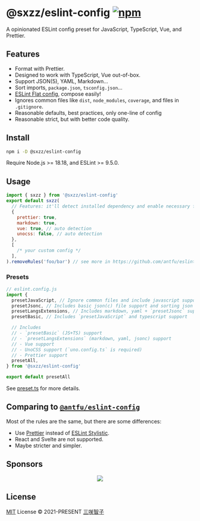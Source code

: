 # @sxzz/eslint-config [![npm](https://img.shields.io/npm/v/@sxzz/eslint-config.svg)](https://npmjs.com/package/@sxzz/eslint-config)

A opinionated ESLint config preset for JavaScript, TypeScript, Vue,
and Prettier.

## Features

- Format with Prettier.
- Designed to work with TypeScript, Vue out-of-box.
- Support JSON(5), YAML, Markdown...
- Sort imports, `package.json`, `tsconfig.json`...
- [ESLint Flat config](https://eslint.org/docs/latest/use/configure/configuration-files-new), compose easily!
- Ignores common files like `dist`, `node_modules`, `coverage`, and files in `.gitignore`.
- Reasonable defaults, best practices, only one-line of config
- Reasonable strict, but with better code quality.

## Install

```bash
npm i -D @sxzz/eslint-config
```

Require Node.js >= 18.18, and ESLint >= 9.5.0.

## Usage

```js
import { sxzz } from '@sxzz/eslint-config'
export default sxzz(
  // Features: it'll detect installed dependency and enable necessary features automatically
  {
    prettier: true,
    markdown: true,
    vue: true, // auto detection
    unocss: false, // auto detection
  },
  [
    /* your custom config */
  ],
).removeRules('foo/bar') // see more in https://github.com/antfu/eslint-flat-config-utils
```

### Presets

```js
// eslint.config.js
import {
  presetJavaScript, // Ignore common files and include javascript support
  presetJsonc, // Includes basic json(c) file support and sorting json keys
  presetLangsExtensions, // Includes markdown, yaml + `presetJsonc` support
  presetBasic, // Includes `presetJavaScript` and typescript support

  // Includes
  // - `presetBasic` (JS+TS) support
  // - `presetLangsExtensions` (markdown, yaml, jsonc) support
  // - Vue support
  // - UnoCSS support (`uno.config.ts` is required)
  // - Prettier support
  presetAll,
} from '@sxzz/eslint-config'

export default presetAll
```

See [preset.ts](./src/presets.ts) for more details.

## Comparing to [`@antfu/eslint-config`](https://github.com/antfu/eslint-config)

Most of the rules are the same, but there are some differences:

- Use [Prettier](https://prettier.io/) instead of [ESLint Stylistic](https://github.com/eslint-stylistic/eslint-stylistic).
- React and Svelte are not supported.
- Maybe stricter and simpler.

## Sponsors

<p align="center">
  <a href="https://cdn.jsdelivr.net/gh/sxzz/sponsors/sponsors.svg">
    <img src='https://cdn.jsdelivr.net/gh/sxzz/sponsors/sponsors.svg'/>
  </a>
</p>

## License

[MIT](./LICENSE) License © 2021-PRESENT [三咲智子](https://github.com/sxzz)

